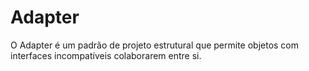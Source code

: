 # Adapter

O Adapter é um padrão de projeto estrutural que permite objetos com interfaces incompatíveis colaborarem entre si.
